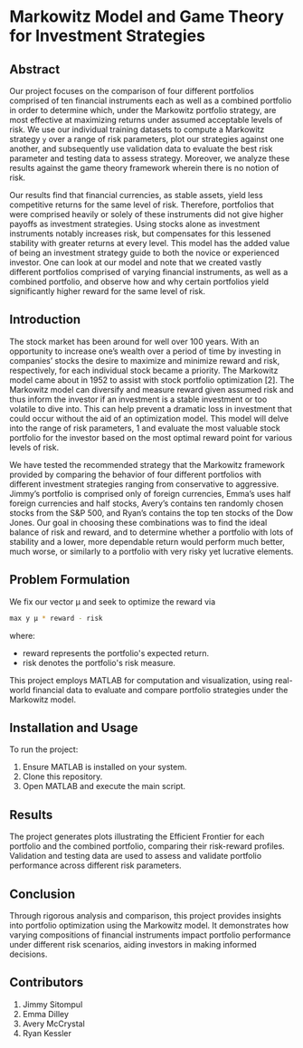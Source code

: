 # Markowitz Model and Game Theory for Investment Strategies

## Abstract
Our project focuses on the comparison of four different portfolios comprised of ten financial instruments each as well as a combined portfolio in order to determine which, under the Markowitz portfolio strategy, are most effective at maximizing returns under assumed acceptable levels of risk. We use our individual training datasets to compute a Markowitz strategy `y` over a range of risk parameters, plot our strategies against one another, and subsequently use validation data to evaluate the best risk parameter and testing data to assess strategy. Moreover, we analyze these results against the game theory framework wherein there is no notion of risk.

Our results find that financial currencies, as stable assets, yield less competitive returns for the same level of risk. Therefore, portfolios that were comprised heavily or solely of these instruments did not give higher payoffs as investment strategies. Using stocks alone as investment instruments notably increases risk, but compensates for this lessened stability with greater returns at every level. This model has the added value of being an investment strategy guide to both the novice or experienced investor. One can look at our model and note that we created vastly different portfolios comprised of varying financial instruments, as well as a combined portfolio, and observe how and why certain portfolios yield significantly higher reward for the same level of risk.

## Introduction
The stock market has been around for well over 100 years. With an opportunity to increase one’s wealth over a period of time by investing in companies’ stocks the desire to maximize and minimize reward and risk, respectively, for each individual stock became a priority. The Markowitz model came about in 1952 to assist with stock portfolio optimization [2]. The Markowitz model can diversify and measure reward given assumed risk and thus inform the investor if an investment is a stable investment or too volatile to dive into. This can help prevent a dramatic loss in investment that could occur without the aid of an optimization model. This model will delve into the range of risk parameters, 1 and evaluate the most valuable stock portfolio for the investor based on the most optimal reward point for various levels of risk.

We have tested the recommended strategy that the Markowitz framework provided by comparing the behavior of four different portfolios with different investment strategies ranging from conservative to aggressive. Jimmy’s portfolio is comprised only of foreign currencies, Emma’s uses half foreign currencies and half stocks, Avery’s contains ten randomly chosen stocks from the S&P 500, and Ryan’s contains the top ten stocks of the Dow Jones. Our goal in choosing these combinations was to find the ideal balance of risk and reward, and to determine whether a portfolio with lots of stability and a lower, more dependable return would perform much better, much worse, or similarly to a portfolio with very risky yet lucrative elements.

## Problem Formulation
We fix our vector μ and seek to optimize the reward via
```bash
max y μ * reward - risk
```

where: 
- reward represents the portfolio's expected return. 
- risk denotes the portfolio's risk measure.

This project employs MATLAB for computation and visualization, using real-world financial data to evaluate and compare portfolio strategies under the Markowitz model.

## Installation and Usage

To run the project:

1. Ensure MATLAB is installed on your system.
2. Clone this repository.
3. Open MATLAB and execute the main script.

## Results
The project generates plots illustrating the Efficient Frontier for each portfolio and the combined portfolio, comparing their risk-reward profiles. Validation and testing data are used to assess and validate portfolio performance across different risk parameters.

## Conclusion
Through rigorous analysis and comparison, this project provides insights into portfolio optimization using the Markowitz model. It demonstrates how varying compositions of financial instruments impact portfolio performance under different risk scenarios, aiding investors in making informed decisions.

## Contributors
1. Jimmy Sitompul
2. Emma Dilley
3. Avery McCrystal
4. Ryan Kessler


